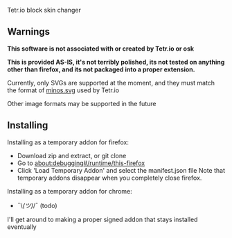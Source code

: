Tetr.io block skin changer

## Warnings
**This software is not associated with or created by Tetr.io or osk**

**This is provided AS-IS, it's not terribly polished, its not tested on
anything other than firefox, and its not packaged into a proper extension.**

Currently, only SVGs are supported at the moment, and they must match the format
of [minos.svg](https://tetr.io/res/minos.svg) used by Tetr.io

Other image formats may be supported in the future

## Installing
Installing as a temporary addon for firefox:
- Download zip and extract, or git clone
- Go to [about:debugging#/runtime/this-firefox](about:debugging#/runtime/this-firefox)
- Click 'Load Temporary Addon' and select the manifest.json file
Note that temporary addons disappear when you completely close firefox.

Installing as a temporary addon for chrome:
- ¯\\_(ツ)_/¯ (todo)


I'll get around to making a proper signed addon that stays installed eventually
